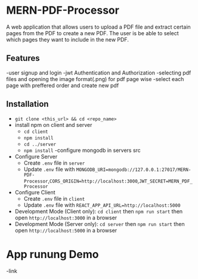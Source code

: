 # MERN-PDF-Processor
 A web application that allows users to upload a PDF file and extract certain pages from the PDF to create a new PDF. The user is be able to select which pages they want to include in the new PDF.
## Features
-user signup and login
-jwt Authentication and Authorization
-selecting pdf files and opening the image format(.png) for pdf page wise 
-select each page with preffered order and create new pdf
## Installation
- `git clone <this_url> && cd <repo_name>`
- install npm on client and server
  - `cd client`
  - `npm install`
  - `cd ../server`
  - `npm install`
 -configure mongodb in servers src
- Configure Server
  - Create `.env` file in `server`
  - Update `.env` file with `MONGODB_URI=mongodb://127.0.0.1:27017/MERN-PDF-Processor`,`CORS_ORIGIN=http://localhost:3000`,`JWT_SECRET=MERN_PDF_Processor`
- Configure Client
  - Create `.env` file in `client`
  - Update `.env` file with `REACT_APP_API_URL=http://localhost:5000`
 - Development Mode (Client only): `cd client` then `npm run start` then open `http://localhost:3000` in a browser
 - Development Mode (Server only): `cd server` then `npm run start` then open `http://localhost:5000` in a browser
# App runung Demo
-link 
